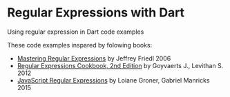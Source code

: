 # Regular Expressions with Dart
Using regular expression in Dart code examples

These code examples inspared by folowing books:
* [Mastering Regular Expressions](http://regex.info/book.html) by Jeffrey Friedl 2006
* [Regular Expressions Cookbook, 2nd Edition](https://www.oreilly.com/library/view/regular-expressions-cookbook/9781449327453/) by Goyvaerts J., Levithan S. 2012
* [JavaScript Regular Expressions](http://regex.info/book.html) by Loiane Groner, Gabriel Manricks 2015

